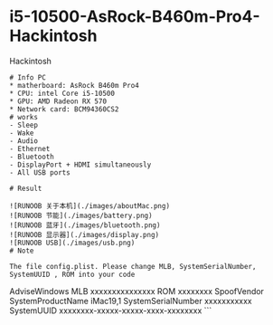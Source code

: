 # i5-10500-AsRock-B460m-Pro4-Hackintosh
Hackintosh

```
# Info PC
* matherboard: AsRock B460m Pro4
* CPU: intel Core i5-10500
* GPU: AMD Radeon RX 570
* Network card: BCM94360CS2
# works
- Sleep
- Wake
- Audio
- Ethernet
- Bluetooth
- DisplayPort + HDMI simultaneously
- All USB ports

# Result

![RUNOOB 关于本机](./images/aboutMac.png)
![RUNOOB 节能](./images/battery.png)
![RUNOOB 蓝牙](./images/bluetooth.png)
![RUNOOB 显示器](./images/display.png)
![RUNOOB USB](./images/usb.png)
# Note

The file config.plist. Please change MLB, SystemSerialNumber, SystemUUID , ROM into your code

```
<dict>
    <key>AdviseWindows</key>
    <false/>
    <key>MLB</key>
    <string>xxxxxxxxxxxxxxx</string>
    <key>ROM</key>
    <data>xxxxxxxx</data>
    <key>SpoofVendor</key>
    <true/>
    <key>SystemProductName</key>
    <string>iMac19,1</string>
    <key>SystemSerialNumber</key>
    <string>xxxxxxxxxxx</string>
    <key>SystemUUID</key>
    <string>xxxxxxxx-xxxxx-xxxxx-xxxx-xxxxxxxx</string>
</dict>
```

